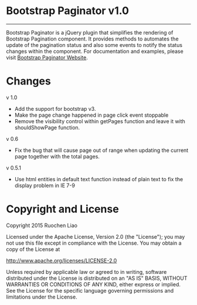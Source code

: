 # Bootstrap Paginator v1.0

---

Bootstrap Paginator is a jQuery plugin that simplifies the rendering of Bootstrap Pagination component. It provides methods to automates the update of the pagination status and also some events to notify the status changes within the component. For documentation and examples, please visit [Bootstrap Paginator Website](http://bootstrappaginator.org/ "Click to visit Bootstrap Paginator").

# Changes

v 1.0

* Add the support for bootstrap v3.
* Make the page change happened in page click event stoppable
* Remove the visibility control within getPages function and leave it with shouldShowPage function.

v 0.6

* Fix the bug that will cause page out of range when updating the current page together with the total pages.

v 0.5.1

* Use html entities in default text function instead of plain text to fix the display problem in IE 7-9

# Copyright and License
Copyright 2015 Ruochen Liao

Licensed under the Apache License, Version 2.0 (the "License");
you may not use this file except in compliance with the License.
You may obtain a copy of the License at

   <http://www.apache.org/licenses/LICENSE-2.0>

Unless required by applicable law or agreed to in writing, software
distributed under the License is distributed on an "AS IS" BASIS,
WITHOUT WARRANTIES OR CONDITIONS OF ANY KIND, either express or implied.
See the License for the specific language governing permissions and
limitations under the License.